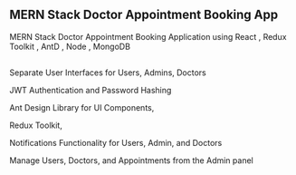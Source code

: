 ## MERN Stack Doctor Appointment Booking App

MERN Stack Doctor Appointment Booking Application using React , Redux Toolkit , AntD , Node , MongoDB 

##

Separate User Interfaces for Users, Admins, Doctors

JWT Authentication and Password Hashing

Ant Design Library for UI Components,

Redux Toolkit,

Notifications Functionality for Users, Admin, and Doctors

Manage Users, Doctors, and Appointments from the Admin panel
